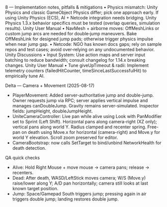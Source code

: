 8 — Implementation notes, pitfalls & mitigations
	•	Physics mismatch: Unity Physics and classic GameObject Physics differ; pick one approach early. If using Unity Physics (ECS), AI + Netcode integration needs bridging. Unity Physics 1.3.x behavior specifics must be tested (overlap queries, simulation results). Unity User Manual
	•	NavMesh + airborne moves: OffMeshLinks or custom jump arcs are needed for double‑jump maneuvers. Bake OffMeshLink for designed jump pads; otherwise trigger physics impulse when near jump gap.
	•	Netcode: NGO has known docs gaps; rely on sample repos and test cases; avoid over‑relying on any undocumented behavior. Unity Discussions
	•	Input System: Use action maps and server input batching to reduce bandwidth; consult changelog for 1.14.x breaking changes. Unity User Manual
	•	Tune giveUpTimeout & radii: Implement telemetry counters (failedHitCounter, timeSinceLastSuccessfulHit) to empirically tune AI.



Delta — Camera + Movement (2025-08-17)
- PlayerMovement: Added server-authoritative jump and double-jump. Owner requests jump via RPC; server applies vertical impulse and manages canDoubleJump. Gravity remains server-simulated. Inspector fields: jumpHeight, doubleJumpHeight.
- UniteCameraController: Live pan while alive using Look with PanModifier set to Sprint (Left Shift). Horizontal pans along camera-right (XZ only); vertical pans along world Y. Radius clamped and recenter spring. Free-pan on death using Move.x for horizontal (camera-right) and Move.y for world Y elevation. Scroll zoom preserved for editor.
- CameraBootstrap: now calls SetTarget to bind/unbind NetworkHealth for death detection.

QA quick checks
- Alive: Hold Right Mouse + move mouse → camera pans; release → recenters.
- Dead: After death, WASD/LeftStick moves camera; W/S (Move.y) raise/lower along Y; A/D pan horizontally; camera still looks at last known target position.
- Jump: Space/Gamepad South triggers jump; pressing again in air triggers double jump; landing restores double jump.


